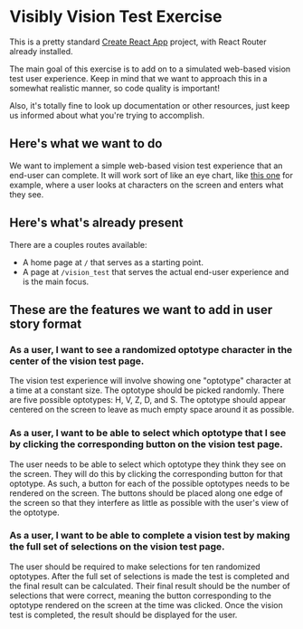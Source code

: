 # Visibly Vision Test Exercise

This is a pretty standard [Create React App](https://github.com/facebook/create-react-app) project, with React Router already installed.

The main goal of this exercise is to add on to a simulated web-based vision test user experience. Keep in mind that we want to approach this in a somewhat realistic manner, so code quality is important!

Also, it's totally fine to look up documentation or other resources, just keep us informed about what you're trying to accomplish.

## Here's what we want to do

We want to implement a simple web-based vision test experience that an end-user can complete. It will work sort of like an eye chart, like [this one](https://upload.wikimedia.org/wikipedia/commons/b/bb/ETDRS_Chart_R.svg) for example, where a user looks at characters on the screen and enters what they see.

## Here's what's already present

There are a couples routes available:

- A home page at `/` that serves as a starting point.
- A page at `/vision_test` that serves the actual end-user experience and is the main focus.

## These are the features we want to add in user story format

### As a user, I want to see a randomized optotype character in the center of the vision test page.

The vision test experience will involve showing one "optotype" character at a time at a constant size. The optotype should be picked randomly. There are five possible optotypes: H, V, Z, D, and S. The optotype should appear centered on the screen to leave as much empty space around it as possible.

### As a user, I want to be able to select which optotype that I see by clicking the corresponding button on the vision test page.

The user needs to be able to select which optotype they think they see on the screen. They will do this by clicking the corresponding button for that optotype. As such, a button for each of the possible optotypes needs to be rendered on the screen. The buttons should be placed along one edge of the screen so that they interfere as little as possible with the user's view of the optotype.

### As a user, I want to be able to complete a vision test by making the full set of selections on the vision test page.

The user should be required to make selections for ten randomized optotypes. After the full set of selections is made the test is completed and the final result can be calculated. Their final result should be the number of selections that were correct, meaning the button corresponding to the optotype rendered on the screen at the time was clicked. Once the vision test is completed, the result should be displayed for the user.